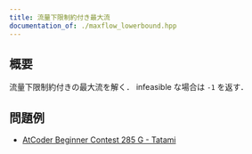 ```yaml
---
title: 流量下限制約付き最大流
documentation_of: ./maxflow_lowerbound.hpp
---
```


## 概要
流量下限制約付きの最大流を解く．
infeasible な場合は `-1` を返す．

## 問題例
- [AtCoder Beginner Contest 285 G - Tatami](https://atcoder.jp/contests/abc285/tasks/abc285_g)